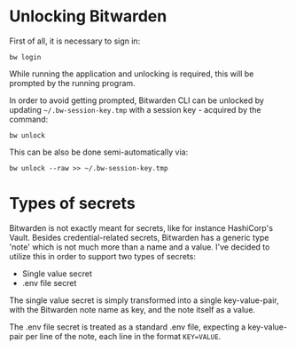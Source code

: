 # Unlocking Bitwarden

First of all, it is necessary to sign in:
```
bw login
```

While running the application and unlocking is required, this will be prompted by the running program.

In order to avoid getting prompted, Bitwarden CLI can be unlocked by updating `~/.bw-session-key.tmp` with a session key - acquired by the command:
```
bw unlock
```

This can be also be done semi-automatically via:
```
bw unlock --raw >> ~/.bw-session-key.tmp
```

# Types of secrets

Bitwarden is not exactly meant for secrets, like for instance HashiCorp's Vault.
Besides credential-related secrets, Bitwarden has a generic type 'note' which is not much more than a name and a value.
I've decided to utilize this in order to support two types of secrets:

* Single value secret
* .env file secret

The single value secret is simply transformed into a single key-value-pair, with the Bitwarden note name as key, and the note itself as a value.

The .env file secret is treated as a standard .env file, expecting a key-value-pair per line of the note, each line in the format `KEY=VALUE`.

